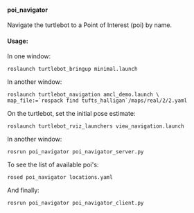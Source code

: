 #### poi_navigator

Navigate the turtlebot to a Point of Interest (poi) by name.

#### Usage:

In one window:

    roslaunch turtlebot_bringup minimal.launch

In another window:

    roslaunch turtlebot_navigation amcl_demo.launch \
    map_file:=`rospack find tufts_halligan`/maps/real/2/2.yaml

On the turtlebot, set the initial pose estimate:

    roslaunch turtlebot_rviz_launchers view_navigation.launch

In another window:

    rosrun poi_navigator poi_navigator_server.py

To see the list of available poi's:

    rosed poi_navigator locations.yaml

And finally:

    rosrun poi_navigator poi_navigator_client.py

